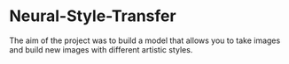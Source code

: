 # Neural-Style-Transfer
The aim of the project was to build a model that allows you to take images and  build new images with different artistic styles.
